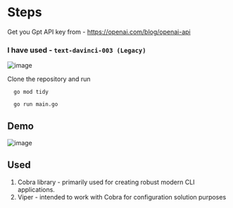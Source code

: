 # Steps


Get you Gpt API key from - https://openai.com/blog/openai-api

### I have used - ```text-davinci-003 (Legacy)```

![image](https://github.com/Atulrajput1302/go-chatgpt-cli-tool/assets/63898454/843e036b-f17d-4466-80ca-fc39888ca3e1)


Clone the repository and run
```golang
  go mod tidy

  go run main.go
```


## Demo
![image](https://github.com/Atulrajput1302/go-chatgpt-cli-tool/assets/63898454/e2a0c087-039b-41bc-a2ac-c1e3409383b4)




## Used 
1. Cobra library - primarily used for creating robust modern CLI applications.
2. Viper - intended to work with Cobra for configuration solution purposes
